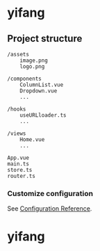 # yifang

## Project structure
```
/assets
    image.png
    logo.png

/components
    ColumnList.vue
    Dropdown.vue
    ...

/hooks
    useURLloader.ts
    ...

/views
    Home.vue
    ...

App.vue
main.ts
store.ts
router.ts
```
### Customize configuration
See [Configuration Reference](https://cli.vuejs.org/config/).
# yifang

